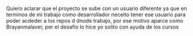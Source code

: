 Quiero aclarar que el proyecto se sube con un usuario diferente ya que en terminos de mi trabajo como desarrollador neceito tener ese usuario para poder acdeder a los repos d dnode trabajo, por ese motivo aparce como Brayanmalaver, per el desafio lo hice yo solito con ayuda de los cursos
